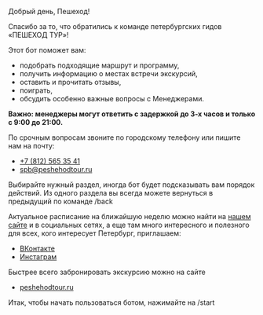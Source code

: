 Добрый день, Пешеход!

Спасибо за то, что обратились к команде петербургских гидов «ПЕШЕХОД ТУР»!

Этот бот поможет вам:

- подобрать подходящие маршрут и программу,  
- получить информацию о местах встречи экскурсий,
- оставить и прочитать отзывы,
- поиграть,
- обсудить особенно важные вопросы с Менеджерами.

**Важно: менеджеры могут ответить с задержкой до 3-х часов и только с 9:00 до 21:00.**

По срочным вопросам звоните по городскому телефону или пишите нам на почту:

* [+7 (812) 565 35 41](call:+78125653541)
* [spb@peshehodtour.ru](mailto:spb@peshehodtour.ru)

Выбирайте нужный раздел, иногда бот будет подсказывать вам порядок действий. Из одного раздела вы всегда можете вернуться в предыдущий по команде /back

Актуальное расписание на ближайшую неделю можно найти на [нашем сайте](https://peshehodtour.ru/spb/tours) и  в социальных сетях, а еще там много интересного и полезного для всех, кого интересует Петербург, приглашаем:

* [ВКонтакте](https://vk.com/peshehodtour)
* [Инстаграм](https://www.instagram.com/peshehod.spb)

Быстрее всего забронировать экскурсию можно на сайте 

* [peshehodtour.ru](https://peshehodtour.ru)

Итак, чтобы начать пользоваться ботом, нажимайте на /start